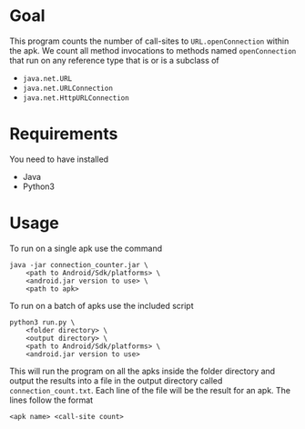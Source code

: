 # Goal 
This program counts the number of call-sites to `URL.openConnection` within the apk.
We count all method invocations to methods named `openConnection` that run on any
reference type that is or is a subclass of
  - `java.net.URL`
  - `java.net.URLConnection`
  - `java.net.HttpURLConnection`

# Requirements 
You need to have installed 
  - Java
  - Python3

# Usage 
To run on a single apk use the command 
``` 
java -jar connection_counter.jar \
    <path to Android/Sdk/platforms> \
    <android.jar version to use> \
    <path to apk>
```
To run on a batch of apks use the included script
```
python3 run.py \
    <folder directory> \
    <output directory> \
    <path to Android/Sdk/platforms> \
    <android.jar version to use>
```
This will run the program on all the apks inside the folder directory and output the 
results into a file in the output directory called `connection_count.txt`. Each line of the file will be the 
result for an apk. The lines follow the format 
```
<apk name> <call-site count>
```
